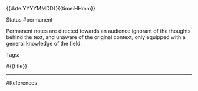 {{date:YYYYMMDD}}{{time:HHmm}}

Status #permanent

Permanent notes are directed towards an audience ignorant of the thoughts behind the text, and unaware of the original context, only equipped with a general knowledge of the field.

Tags:

#{{title}}







---
#References